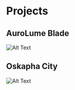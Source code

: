 # Projects

## AuroLume Blade
![Alt Text](assets/project_gifs/balde.gif)

## Oskapha City
![Alt Text](assets/project_gifs/oskapha.gif)